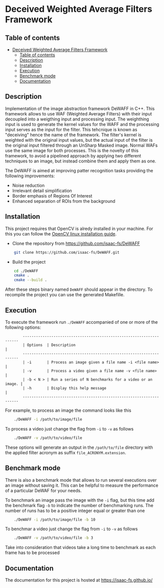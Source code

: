 # Deceived Weighted Average Filters Framework

## Table of contents
- [Deceived Weighted Average Filters Framework](#deceived-weighted-average-filters-framework)
  - [Table of contents](#table-of-contents)
  - [Description](#description)
  - [Installation](#installation)
  - [Execution](#execution)
  - [Benchmark mode](#benchmark-mode)
  - [Documentation](#documentation)

## Description
Implementation of the image abstraction framework DeWAFF in C++. This framework allows to use WAF (Weighted Average Filters) with their input decoupled into a weigthing input and processing input. The weighthing input is used to generate the kernel values for the WAFF and  the processing input serves as the input for the filter. This tehcnique is known as "deceiving" hence the name of the framework. The filter's kernel is weighted with the original input values, but the actual input of the filter is the original input filtered through an UnSharp Masked image. Normal WAFs use the same image for both processes. This is the novelty of this framework, to avoid a pipelined approach by applying two different techniques to an image, but instead combine them and apply them as one.

The DeWAFF is aimed at improving patter recognition tasks providing the following improvements:
- Noise reduction
- Irrelevant detail simplification
- Border emphasis of Regions Of Interest
- Enhanced separation of ROIs from the background

## Installation

This project requires that OpenCV is alredy installed in your machine. For this you can follow the [OpenCV linux installation guide](https://docs.opencv.org/4.x/d7/d9f/tutorial_linux_install.html).

- Clone the repository from https://github.com/isaac-fs/DeWAFF

```bash
    git clone https://github.com/isaac-fs/DeWAFF.git
```

- Build the project

```bash
    cd ./DeWAFF
    cmake .
    cmake --build .
```
After these steps binary named `DeWAFF` should appear in the directory. To recompile the project you can use the generated Makefille.

## Execution
To execute the framework run `./DeWAFF` accompanied of one or more of the following options:
```terminal
        --------------------------------------------------------------------
        | Options  | Description                                           |
        --------------------------------------------------------------------
        | -i       | Process an image given a file name -i <file name>     |
        | -v       | Process a video given a file name -v <file name>      |
        | -b < N > | Run a series of N benchmarks for a video or an image. |
        | -h       | Display this help message                             |
        --------------------------------------------------------------------
```

For example, to process an image the command looks like this
```bash
    ./DeWAFF -i /path/to/image/file
```
To process a video just change the flag from `-i` to `-v` as follows
```bash
    ./DeWAFF -v /path/to/video/file
```
These options will generate an output in the `/path/to/file` directory with the applied filter acronym as suffix `file_ACRONYM.extension`.

## Benchmark mode

There is also a benchmark mode that allows to run several executions over an image without saving it. This can be helpful to measure the performance of a particular DeWAF for your needs.

To benchmark an image pass the image with the `-i` flag, but this time add the benchmark flag `-b` to indicate the number of benchmarking runs. The number of runs has to be a positive integer equal or greater than one
```bash
    ./DeWAFF -i /path/to/image/file -b 10
```
To benchmar a video just change the flag from `-i` to `-v` as follows
```bash
    ./DeWAFF -v /path/to/video/file -b 3
```
Take into consideration that videos take a long time to benchmark as each frame has to be processed

## Documentation
The documentation for this project is hosted at https://isaac-fs.github.io/